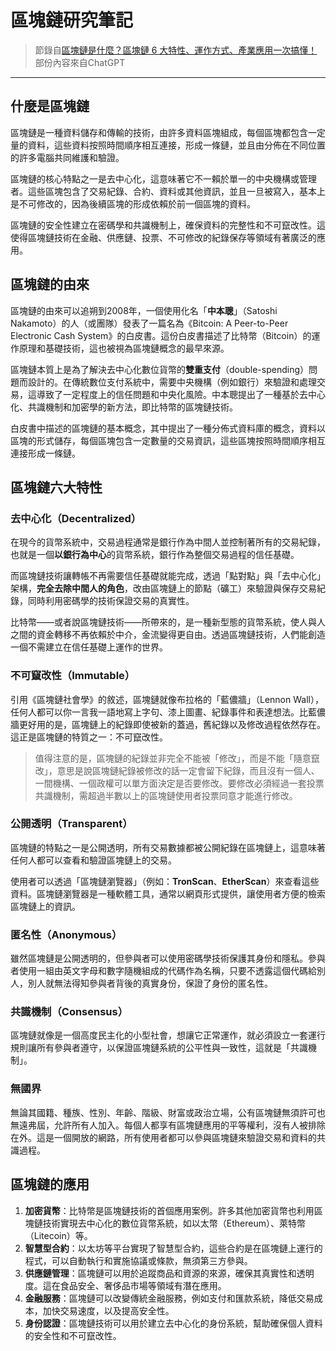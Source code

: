 # 區塊鏈研究筆記

> 節錄自[區塊鏈是什麼？區塊鏈 6 大特性、運作方式、產業應用一次搞懂！][what-is-blockchain]  
> 部份內容來自ChatGPT
-------

## 什麼是區塊鏈
區塊鏈是一種資料儲存和傳輸的技術，由許多資料區塊組成，每個區塊都包含一定量的資料，這些資料按照時間順序相互連接，形成一條鏈，並且由分佈在不同位置的許多電腦共同維護和驗證。  

區塊鏈的核心特點之一是去中心化，這意味著它不一賴於單一的中央機構或管理者。這些區塊包含了交易紀錄、合約、資料或其他資訊，並且一旦被寫入，基本上是不可修改的，因為後續區塊的形成依賴於前一個區塊的資料。  

區塊鏈的安全性建立在密碼學和共識機制上，確保資料的完整性和不可竄改性。這使得區塊鏈技術在金融、供應鏈、投票、不可修改的紀錄保存等領域有著廣泛的應用。

## 區塊鏈的由來
區塊鏈的由來可以追朔到2008年，一個使用化名「**中本聰**」（Satoshi Nakamoto）的人（或團隊）發表了一篇名為《Bitcoin: A Peer-to-Peer Electronic Cash System》的白皮書。這份白皮書描述了比特幣（Bitcoin）的運作原理和基礎技術，這也被視為區塊鏈概念的最早來源。  

區塊鏈本質上是為了解決去中心化數位貨幣的**雙重支付**（double-spending）問題而設計的。在傳統數位支付系統中，需要中央機構（例如銀行）來驗證和處理交易，這導致了一定程度上的信任問題和中央化風險。中本聰提出了一種基於去中心化、共識機制和加密學的新方法，即比特幣的區塊鏈技術。  

白皮書中描述的區塊鏈的基本概念，其中提出了一種分佈式資料庫的概念，資料以區塊的形式儲存，每個區塊包含一定數量的交易資訊，這些區塊按照時間順序相互連接形成一條鏈。

## 區塊鏈六大特性
### 去中心化（Decentralized）
在現今的貨幣系統中，交易過程通常是銀行作為中間人並控制著所有的交易紀錄，也就是一個**以銀行為中心**的貨幣系統，銀行作為整個交易過程的信任基礎。  

而區塊鏈技術讓轉帳不再需要信任基礎就能完成，透過「點對點」與「去中心化」架構，**完全去除中間人的角色**，改由區塊鏈上的節點（礦工）來驗證與保存交易紀錄，同時利用密碼學的技術保證交易的真實性。  

比特幣——或者說區塊鏈技術——所帶來的，是一種新型態的貨幣系統，使人與人之間的資金轉移不再依賴於中介，金流變得更自由。透過區塊鏈技術，人們能創造一個不需建立在信任基礎上運作的世界。  

### 不可竄改性（Immutable）
引用《區塊鏈社會學》的敘述，區塊鏈就像布拉格的「藍儂牆」（Lennon Wall），任何人都可以你一言我一語地寫上字句、漆上圖畫、紀錄事件和表達想法。比藍儂牆更好用的是，區塊鏈上的紀錄即使被新的蓋過，舊紀錄以及修改過程依然存在。這正是區塊鏈的特質之一：不可竄改性。
> 值得注意的是，區塊鏈的紀錄並非完全不能被「修改」，而是不能「隨意竄改」，意思是說區塊鏈紀錄被修改的話一定會留下紀錄，而且沒有一個人、一間機構、一個政權可以單方面決定是否要修改。要修改必須經過一套投票共識機制，需超過半數以上的區塊鏈使用者投票同意才能進行修改。  

### 公開透明（Transparent）
區塊鏈的特點之一是公開透明，所有交易數據都被公開紀錄在區塊鏈上，這意味著任何人都可以查看和驗證區塊鏈上的交易。  

使用者可以透過「區塊鏈瀏覽器」（例如：**TronScan**、**EtherScan**）來查看這些資料。區塊鏈瀏覽器是一種軟體工具，通常以網頁形式提供，讓使用者方便的檢索區塊鏈上的資訊。  

### 匿名性（Anonymous）
雖然區塊鏈是公開透明的，但參與者可以使用密碼學技術保護其身份和隱私。參與者使用一組由英文字母和數字隨機組成的代碼作為名稱，只要不透露這個代碼給別人，別人就無法得知參與者背後的真實身份，保證了身份的匿名性。  

### 共識機制（Consensus）
區塊鏈就像是一個高度民主化的小型社會，想讓它正常運作，就必須設立一套運行規則讓所有參與者遵守，以保證區塊鏈系統的公平性與一致性，這就是「共識機制」。  

### 無國界
無論其國籍、種族、性別、年齡、階級、財富或政治立場，公有區塊鏈無須許可也無遠弗屆，允許所有人加入。每個人都享有區塊鏈應用的平等權利，沒有人被排除在外。這是一個開放的網路，所有使用者都可以參與區塊鏈來驗證交易和資料的共識過程。  

## 區塊鏈的應用
1. **加密貨幣**：比特幣是區塊鏈技術的首個應用案例。許多其他加密貨幣也利用區塊鏈技術實現去中心化的數位貨幣系統，如以太幣（Ethereum）、萊特幣（Litecoin）等。  
2. **智慧型合約**：以太坊等平台實現了智慧型合約，這些合約是在區塊鏈上運行的程式，可以自動執行和實施協議或條款，無須第三方參與。  
3. **供應鏈管理**：區塊鏈可以用於追蹤商品和資源的來源，確保其真實性和透明度。這在食品安全、奢侈品市場等領域有潛在應用。  
4. **金融服務**：區塊鏈可以改變傳統金融服務，例如支付和匯款系統，降低交易成本，加快交易速度，以及提高安全性。  
5. **身份認證**：區塊鏈技術可以用於建立去中心化的身份系統，幫助確保個人資料的安全性和不可竄改性。  


[what-is-blockchain]: https://chainee.io/what-is-blockchain/
